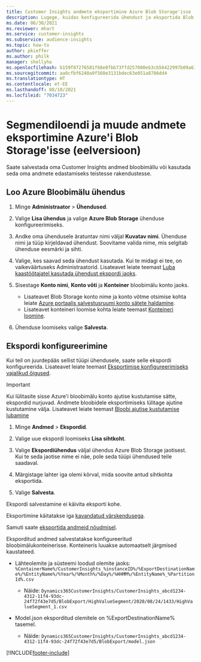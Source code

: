 ```yaml
---
title: Customer Insights andmete eksportimine Azure Blob Storage'isse
description: Lugege, kuidas konfigureerida ühendust ja eksportida Blob storage'isse.
ms.date: 06/30/2021
ms.reviewer: mhart
ms.service: customer-insights
ms.subservice: audience-insights
ms.topic: how-to
author: pkieffer
ms.author: philk
manager: shellyha
ms.openlocfilehash: b159f87276581f68e07bb73ffd257080eb3cb56422997b09a613bd7afa4e3980
ms.sourcegitcommit: aa0cfbf6240a9f560e3131bdec63e051a8786dd4
ms.translationtype: HT
ms.contentlocale: et-EE
ms.lasthandoff: 08/10/2021
ms.locfileid: "7034723"
---
```

# <a name="export-segment-list-and-other-data-to-azure-blob-storage-preview"></a>Segmendiloendi ja muude andmete eksportimine Azure'i Blob Storage'isse (eelversioon)

Saate salvestada oma Customer Insights andmed bloobimällu või kasutada seda oma andmete edastamiseks teistesse rakendustesse.

## <a name="set-up-the-connection-to-blob-storage"></a>Loo Azure Bloobimälu ühendus

1. Minge **Administraator** > **Ühendused**.

1. Valige **Lisa ühendus** ja valige **Azure Blob Storage** ühenduse konfigureerimiseks.

1. Andke oma ühendusele äratuntav nimi väljal **Kuvatav nimi**. Ühenduse nimi ja tüüp kirjeldavad ühendust. Soovitame valida nime, mis selgitab ühenduse eesmärki ja sihti.

1. Valige, kes saavad seda ühendust kasutada. Kui te midagi ei tee, on vaikeväärtuseks Administraatorid. Lisateavet leiate teemast [Luba kaastöötajatel kasutada ühendust ekspordi jaoks](connections.md#allow-contributors-to-use-a-connection-for-exports).

1. Sisestage **Konto nimi**, **Konto võti** ja **Konteiner** bloobimälu konto jaoks.
    - Lisateavet Blob Storage konto nime ja konto võtme otsimise kohta leiate [Azure portaalis salvestusruumi konto sätete haldamine](/azure/storage/common/storage-account-manage).
    - Lisateavet konteineri loomise kohta leiate teemast [Konteineri loomine](/azure/storage/blobs/storage-quickstart-blobs-portal#create-a-container).

1. Ühenduse loomiseks valige **Salvesta**. 

## <a name="configure-an-export"></a>Ekspordi konfigureerimine

Kui teil on juurdepääs sellist tüüpi ühendusele, saate selle ekspordi konfigureerida. Lisateavet leiate teemast [Eksportimise konfigureerimiseks vajalikud õigused](export-destinations.md#set-up-a-new-export).

> [!IMPORTANT]
> Kui lülitasite sisse Azure'i bloobimälu konto ajutise kustutamise sätte, ekspordid nurjuvad. Andmete bloobidele eksportimiseks lülitage ajutine kustutamine välja. Lisateavet leiate teemast [Bloobi ajutise kustutamise lubamine](/azure/storage/blobs/soft-delete-blob-enable.md)

1. Minge **Andmed** > **Ekspordid**.

1. Valige uue ekspordi loomiseks **Lisa sihtkoht**.

1. Valige **Ekspordiühendus** väljal ühendus Azure Blob Storage jaotisest. Kui te seda jaotise nime ei näe, pole seda tüüpi ühendused teile saadaval.

1. Märgistage lahter iga olemi kõrval, mida soovite antud sihtkohta eksportida.

1. Valige **Salvesta**.

Ekspordi salvestamine ei käivita eksporti kohe.

Eksportimine käitatakse iga [kavandatud värskendusega](system.md#schedule-tab).     

Samuti saate [eksportida andmeid nõudmisel](export-destinations.md#run-exports-on-demand). 

Eksporditud andmed salvestatakse konfigureeritud bloobimälukonteinerisse. Konteineris luuakse automaatselt järgmised kaustateed.

- Lähteolemite ja süsteemi loodud olemite jaoks:   
  `%ContainerName%/CustomerInsights_%instanceID%/%ExportDestinationName%/%EntityName%/%Year%/%Month%/%Day%/%HHMM%/%EntityName%_%PartitionId%.csv`  
  - Näide: `Dynamics365CustomerInsights/CustomerInsights_abcd1234-4312-11f4-93dc-24f72f43e7d5/BlobExport/HighValueSegment/2020/08/24/1433/HighValueSegment_1.csv`
 
- Model.json eksporditud olemitele on %ExportDestinationName% tasemel.  
  - Näide: `Dynamics365CustomerInsights/CustomerInsights_abcd1234-4312-11f4-93dc-24f72f43e7d5/BlobExport/model.json`

[!INCLUDE[footer-include](../includes/footer-banner.md)]
